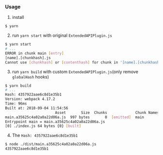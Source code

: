 ### Usage
1. install
```bash
$ yarn
```
2. run `yarn start` with original `ExtendedAPIPlugin.js`
```bash
$ yarn start
# ...
ERROR in chunk main [entry]
[name].[chunkhash].js
Cannot use [chunkhash] or [contenthash] for chunk in '[name].[chunkhash].js' (use [hash] instead)
```
3. run `yarn build` with custom `ExtendedAPIPlugin.js`(only remove `globalHash` hooks)
```bash
$ yarn build
# ...
Hash: 4357922aae6c8d1e35b1
Version: webpack 4.17.2
Time: 96ms
Built at: 2018-09-04 11:54:56
                       Asset       Size  Chunks             Chunk Names
main.a35625c4a02a0a22d06a.js  997 bytes       0  [emitted]  main
Entrypoint main = main.a35625c4a02a0a22d06a.js
[0] ./index.js 64 bytes {0} [built]
```
4. The `Hash: 4357922aae6c8d1e35b1`
```bash
$ node ./dist/main.a35625c4a02a0a22d06a.js
4357922aae6c8d1e35b1
```